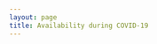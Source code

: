 ```yaml
---
layout: page
title: Availability during COVID-19
---
```

<!-- 
Starting today (March 16, 2020), I will be socially distancing myself, as per recommendation from the Johns Hopkins administration. I will now be working from home until further notice. You can reach me at all times except when I am sleeping (usually 11 PM to 7 AM) on all days (Monday to Sunday) using any of the following:

* Phone: (443) 824-3377
* Whatsapp: (443) 824-3377
* [Facebook Messenger](https://www.facebook.com/r.desh26)
* Gmail/Hangout: r.desh26@gmail.com
* [Twitter](https://twitter.com/rdesh26)

I have notifications turned on for all these modes, and will usually respond in < 5 minutes, unless I am cooking/eating.

Stay safe, and keep in (virtual) touch! -->
